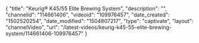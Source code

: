 {
    "title": "Keurig&reg; K45\/55 Elite Brewing System",
    "description": "",
    "channelid": "114661406",
    "videoid": "109976457",
    "date_created": "1502520254",
    "date_modified": "1504807217",
    "type": "captivate",
    "layout": "channelVideo",
    "url": "\/latest-videos\/keurig-k45-55-elite-brewing-system\/114661406-109976457"
}